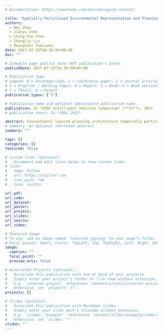 ```yaml
---
# Documentation: https://wowchemy.com/docs/managing-content/

title: "Spatially-Partitioned Environmental Representation and Planning Architecture for On-Road Autonomous Driving"
authors:
  - Wei Zhan
  - Jianyu Chen
  - Ching-Yao Chan
  - Changliu Liu
  - Masayoshi Tomizuka
date: 2017-07-15T16:30:50+08:00
doi: ""

# Schedule page publish date (NOT publication's date).
publishDate: 2017-07-15T16:30:50+08:00

# Publication type.
# Legend: 0 = Uncategorized; 1 = Conference paper; 2 = Journal article;
# 3 = Preprint / Working Paper; 4 = Report; 5 = Book; 6 = Book section;
# 7 = Thesis; 8 = Patent
publication_types: ["1"]

# Publication name and optional abbreviated publication name.
publication: In *IEEE Intelligent Vehicles Symposium* (**IV**), 2017
# publication_short: In *IROS 2022*

abstract: Conventional layered planning architecture temporally partitions the spatiotemporal motion planning by the path and speed, which is not suitable for lane change and overtaking scenarios with moving obstacles. In this paper, we propose to spatially partition the motion planning by longitudinal and lateral motions along the rough reference path in the Frenét Frame, which makes it possible to create linearized safety constraints for each layer in a variety of on-road driving scenarios. A generic environmental representation methodology is proposed with three topological elements and corresponding longitudinal constraints to compose all driving scenarios mentioned in this paper according to the overlap between the potential path of the autonomous vehicle and predicted path of other road users. Planners combining A* search and quadratic programming (QP) are designed to plan both rough long-term longitudinal motions and short-term trajectories to exploit the advantages of both search-based and optimization-based methods. Limits of vehicle kinematics and dynamics are considered in the planners to handle extreme cases. Simulation results show that the proposed framework can plan collision-free motions with high driving quality under complicated scenarios and emergency situations.
# Summary. An optional shortened abstract.
summary: ""

tags: []
categories: []
featured: false

# Custom links (optional).
#   Uncomment and edit lines below to show custom links.
# links:
# - name: Follow
#   url: https://twitter.com
#   icon_pack: fab
#   icon: twitter

url_pdf:
url_code:
url_dataset:
url_poster:
url_project:
url_slides:
url_source:
url_video:

# Featured image
# To use, add an image named `featured.jpg/png` to your page's folder. 
# Focal points: Smart, Center, TopLeft, Top, TopRight, Left, Right, BottomLeft, Bottom, BottomRight.
image:
  caption: ""
  focal_point: ""
  preview_only: false

# Associated Projects (optional).
#   Associate this publication with one or more of your projects.
#   Simply enter your project's folder or file name without extension.
#   E.g. `internal-project` references `content/project/internal-project/index.md`.
#   Otherwise, set `projects: []`.
projects: []

# Slides (optional).
#   Associate this publication with Markdown slides.
#   Simply enter your slide deck's filename without extension.
#   E.g. `slides: "example"` references `content/slides/example/index.md`.
#   Otherwise, set `slides: ""`.
slides: ""
---
```

